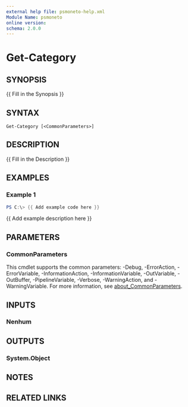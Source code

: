 ```yaml
---
external help file: psmoneto-help.xml
Module Name: psmoneto
online version:
schema: 2.0.0
---
```


# Get-Category

## SYNOPSIS
{{ Fill in the Synopsis }}

## SYNTAX

```
Get-Category [<CommonParameters>]
```

## DESCRIPTION
{{ Fill in the Description }}

## EXAMPLES

### Example 1
```powershell
PS C:\> {{ Add example code here }}
```

{{ Add example description here }}

## PARAMETERS

### CommonParameters
This cmdlet supports the common parameters: -Debug, -ErrorAction, -ErrorVariable, -InformationAction, -InformationVariable, -OutVariable, -OutBuffer, -PipelineVariable, -Verbose, -WarningAction, and -WarningVariable. For more information, see [about_CommonParameters](http://go.microsoft.com/fwlink/?LinkID=113216).

## INPUTS

### Nenhum

## OUTPUTS

### System.Object
## NOTES

## RELATED LINKS
